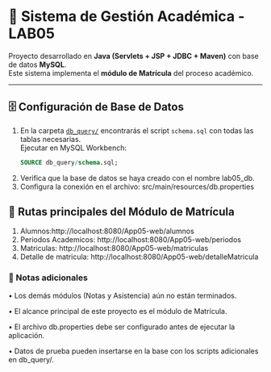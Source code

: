 # 📘 Sistema de Gestión Académica - LAB05

Proyecto desarrollado en **Java (Servlets + JSP + JDBC + Maven)** con base de datos **MySQL**.  
Este sistema implementa el **módulo de Matrícula** del proceso académico.

---

## 🗄️ Configuración de Base de Datos
1. En la carpeta [`db_query/`](./db_query) encontrarás el script `schema.sql` con todas las tablas necesarias.  
   Ejecutar en MySQL Workbench:
   ```sql
   SOURCE db_query/schema.sql;
2. Verifica que la base de datos se haya creado con el nombre lab05_db.
3. Configura la conexión en el archivo:
   src/main/resources/db.properties

## 📌 Rutas principales del Módulo de Matrícula

1. Alumnos:http://localhost:8080/App05-web/alumnos
2. Periodos Academicos: http://localhost:8080/App05-web/periodos
3. Matriculas: http://localhost:8080/App05-web/matriculas
4. Detalle de matricula: http://localhost:8080/App05-web/detalleMatricula

### 📖 Notas adicionales

•	Los demás módulos (Notas y Asistencia) aún no están terminados.

•	El alcance principal de este proyecto es el módulo de Matrícula.

•	El archivo db.properties debe ser configurado antes de ejecutar la aplicación.

•	Datos de prueba pueden insertarse en la base con los scripts adicionales en db_query/.